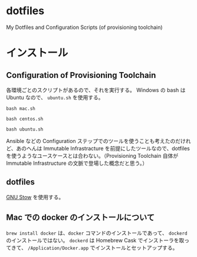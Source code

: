 # dotfiles
My Dotfiles and Configuration Scripts (of provisioning toolchain)

# インストール
## Configuration of Provisioning Toolchain
各環境ごとのスクリプトがあるので、それを実行する。
Windows の bash は Ubuntu なので、 `ubuntu.sh` を使用する。

`bash mac.sh`

`bash centos.sh`

`bash ubuntu.sh`

Ansible などの Configuration ステップでのツールを使うことも考えたのだけれど、あのへんは Immutable Infrastracture を前提にしたツールなので、dotfiles を使うようなユースケースとは合わない。（Provisioning Toolchain 自体が Immutable Infrastructure の文脈で登場した概念だと思う。）

## dotfiles
[GNU Stow](https://www.gnu.org/software/stow/) を使用する。

## Mac での docker のインストールについて
`brew install docker` は、`docker` コマンドのインストールであって、 `dockerd` のインストールではない。
`dockerd` は Homebrew Cask でインストーラを取ってきて、 `/Application/Docker.app` でインストールとセットアップする。


